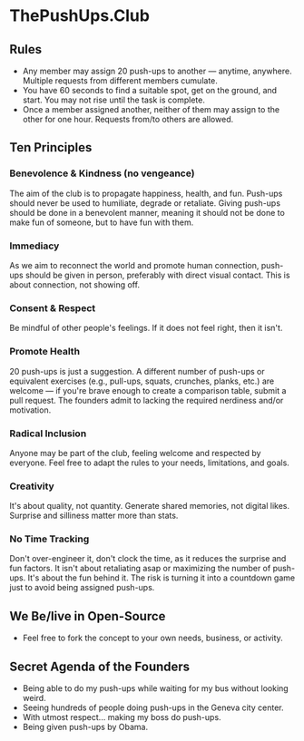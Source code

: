 # ThePushUps.Club

## Rules
- Any member may assign 20 push-ups to another — anytime, anywhere. Multiple requests from different members cumulate.
- You have 60 seconds to find a suitable spot, get on the ground, and start. You may not rise until the task is complete.
- Once a member assigned another, neither of them may assign to the other for one hour. Requests from/to others are allowed.

## Ten Principles
### Benevolence & Kindness (no vengeance)
The aim of the club is to propagate happiness, health, and fun. Push-ups should never be used to humiliate, degrade or retaliate. Giving push-ups should be done in a benevolent manner, meaning it should not be done to make fun of someone, but to have fun with them.

### Immediacy
As we aim to reconnect the world and promote human connection, push-ups should be given in person, preferably with direct visual contact. This is about connection, not showing off.

### Consent & Respect
Be mindful of other people's feelings. If it does not feel right, then it isn't.

### Promote Health
20 push-ups is just a suggestion. A different number of push-ups or equivalent exercises (e.g., pull-ups, squats, crunches, planks, etc.) are welcome — if you're brave enough to create a comparison table, submit a pull request. The founders admit to lacking the required nerdiness and/or motivation.

### Radical Inclusion
Anyone may be part of the club, feeling welcome and respected by everyone. Feel free to adapt the rules to your needs, limitations, and goals.

### Creativity
It's about quality, not quantity. Generate shared memories, not digital likes. Surprise and silliness matter more than stats.

### No Time Tracking
Don't over-engineer it, don't clock the time, as it reduces the surprise and fun factors. It isn't about retaliating asap or maximizing the number of push-ups. It's about the fun behind it. The risk is turning it into a countdown game just to avoid being assigned push-ups.

## We Be/live in Open-Source
- Feel free to fork the concept to your own needs, business, or activity.

## Secret Agenda of the Founders
- Being able to do my push-ups while waiting for my bus without looking weird.
- Seeing hundreds of people doing push-ups in the Geneva city center.
- With utmost respect... making my boss do push-ups.
- Being given push-ups by Obama.
